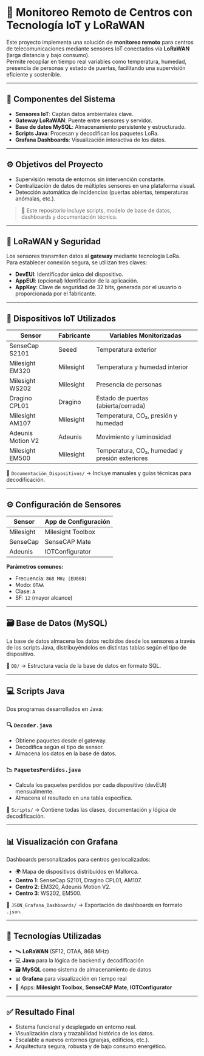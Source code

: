 # 🚁 Monitoreo Remoto de Centros con Tecnología IoT y LoRaWAN

Este proyecto implementa una solución de **monitoreo remoto** para centros de telecomunicaciones mediante sensores IoT conectados vía **LoRaWAN** (larga distancia y bajo consumo).  
Permite recopilar en tiempo real variables como temperatura, humedad, presencia de personas y estado de puertas, facilitando una supervisión eficiente y sostenible.

---

## 🧩 Componentes del Sistema

- **Sensores IoT**: Captan datos ambientales clave.
- **Gateway LoRaWAN**: Puente entre sensores y servidor.
- **Base de datos MySQL**: Almacenamiento persistente y estructurado.
- **Scripts Java**: Procesan y decodifican los paquetes LoRa.
- **Grafana Dashboards**: Visualización interactiva de los datos.

---

## ⚙️ Objetivos del Proyecto

- Supervisión remota de entornos sin intervención constante.
- Centralización de datos de múltiples sensores en una plataforma visual.
- Detección automática de incidencias (puertas abiertas, temperaturas anómalas, etc.).

> 📁 Este repositorio incluye scripts, modelo de base de datos, dashboards y documentación técnica.

---

## 📡 LoRaWAN y Seguridad

Los sensores transmiten datos al **gateway** mediante tecnología LoRa.  
Para establecer conexión segura, se utilizan tres claves:

- **DevEUI**: Identificador único del dispositivo.
- **AppEUI**: (opcional) Identificador de la aplicación.
- **AppKey**: Clave de seguridad de 32 bits, generada por el usuario o proporcionada por el fabricante.

---

## 🔌 Dispositivos IoT Utilizados

| Sensor              | Fabricante | Variables Monitorizadas                        |
|---------------------|------------|------------------------------------------------|
| SenseCap S2101      | Seeed      | Temperatura exterior                           |
| Milesight EM320     | Milesight  | Temperatura y humedad interior                 |
| Milesight WS202     | Milesight  | Presencia de personas                          |
| Dragino CPL01       | Dragino    | Estado de puertas (abierta/cerrada)            |
| Milesight AM107     | Milesight  | Temperatura, CO₂, presión y humedad            |
| Adeunis Motion V2   | Adeunis    | Movimiento y luminosidad                       |
| Milesight EM500     | Milesight  | Temperatura, CO₂, humedad y presión exteriores |

📁 `Documentación_Dispositivos/` → Incluye manuales y guías técnicas para decodificación.

---

## ⚙️ Configuración de Sensores

| Sensor     | App de Configuración        |
|------------|-----------------------------|
| Milesight  | Milesight Toolbox           |
| SenseCap   | SenseCAP Mate               |
| Adeunis    | IOTConfigurator             |

**Parámetros comunes:**

- Frecuencia: `868 MHz (EU868)`
- Modo: `OTAA`
- Clase: `A`
- SF: `12` (mayor alcance)

---

## 🗃️ Base de Datos (MySQL)

La base de datos almacena los datos recibidos desde los sensores a través de los scripts Java, distribuyéndolos en distintas tablas según el tipo de dispositivo.

📁 `DB/` → Estructura vacía de la base de datos en formato SQL.

---

## 💻 Scripts Java

Dos programas desarrollados en Java:

### 🔍 `Decoder.java`
- Obtiene paquetes desde el gateway.
- Decodifica según el tipo de sensor.
- Almacena los datos en la base de datos.

### 📉 `PaquetesPerdidos.java`
- Calcula los paquetes perdidos por cada dispositivo (devEUI) mensualmente.
- Almacena el resultado en una tabla específica.

📁 `Scripts/` → Contiene todas las clases, documentación y lógica de decodificación.

---

## 📊 Visualización con Grafana

Dashboards personalizados para centros geolocalizados:

- 🌍 Mapa de dispositivos distribuidos en Mallorca.
- **Centro 1**: SenseCap S2101, Dragino CPL01, AM107.
- **Centro 2**: EM320, Adeunis Motion V2.
- **Centro 3**: WS202, EM500.

📁 `JSON_Grafana_Dashboards/` → Exportación de dashboards en formato `.json`.

---

## 🧰 Tecnologías Utilizadas

- 🛰️ **LoRaWAN** (SF12, OTAA, 868 MHz)
- 💻 **Java** para la lógica de backend y decodificación
- 🗃️ **MySQL** como sistema de almacenamiento de datos
- 📊 **Grafana** para visualización en tiempo real
- 📲 Apps: **Milesight Toolbox**, **SenseCAP Mate**, **IOTConfigurator**

---

## ✅ Resultado Final

- Sistema funcional y desplegado en entorno real.
- Visualización clara y trazabilidad histórica de los datos.
- Escalable a nuevos entornos (granjas, edificios, etc.).
- Arquitectura segura, robusta y de bajo consumo energético.
